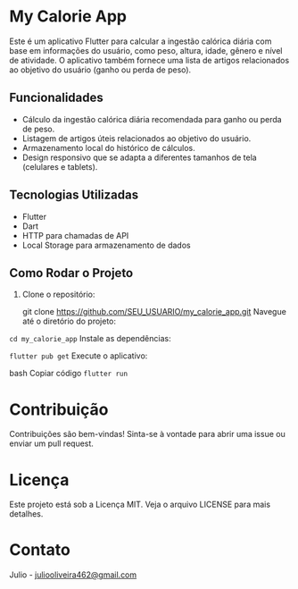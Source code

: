 # My Calorie App

Este é um aplicativo Flutter para calcular a ingestão calórica diária com base em informações do usuário, como peso, altura, idade, gênero e nível de atividade. O aplicativo também fornece uma lista de artigos relacionados ao objetivo do usuário (ganho ou perda de peso).

## Funcionalidades

- Cálculo da ingestão calórica diária recomendada para ganho ou perda de peso.
- Listagem de artigos úteis relacionados ao objetivo do usuário.
- Armazenamento local do histórico de cálculos.
- Design responsivo que se adapta a diferentes tamanhos de tela (celulares e tablets).

## Tecnologias Utilizadas

- Flutter
- Dart
- HTTP para chamadas de API
- Local Storage para armazenamento de dados

## Como Rodar o Projeto

1. Clone o repositório:
 
   git clone https://github.com/SEU_USUARIO/my_calorie_app.git
Navegue até o diretório do projeto:


`cd my_calorie_app`
Instale as dependências:



`flutter pub get`
Execute o aplicativo:

bash
Copiar código
`flutter run`


# Contribuição
Contribuições são bem-vindas! Sinta-se à vontade para abrir uma issue ou enviar um pull request.

# Licença
Este projeto está sob a Licença MIT. Veja o arquivo LICENSE para mais detalhes.

# Contato
Julio - juliooliveira462@gmail.com






